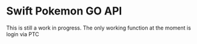 # Swift Pokemon GO API

This is still a work in progress. The only working function at the moment is login via PTC